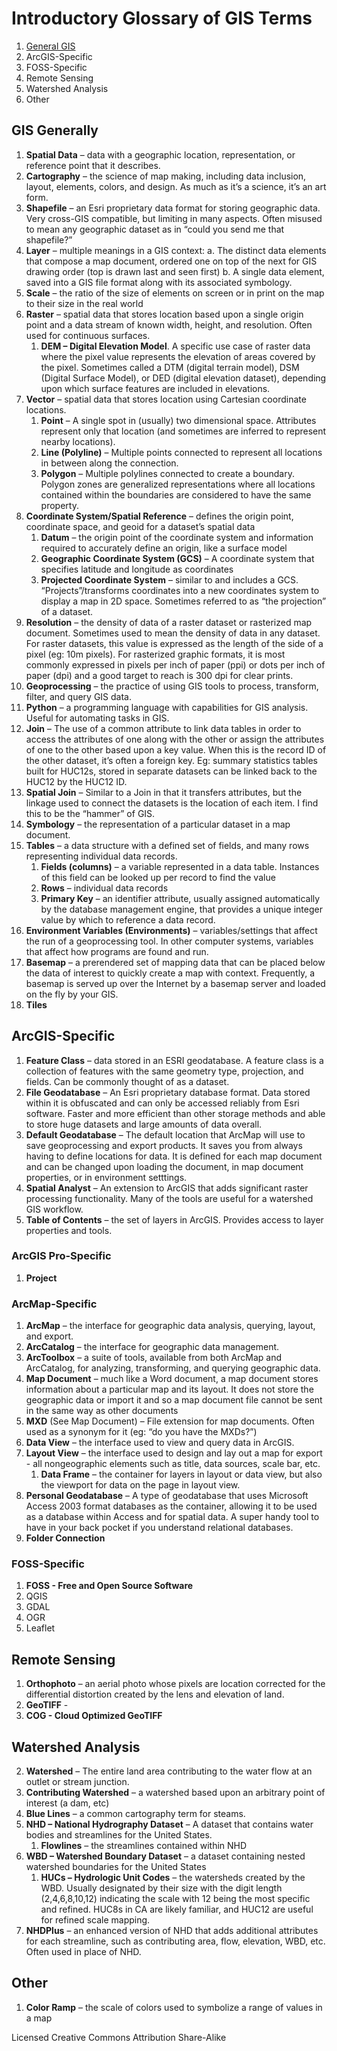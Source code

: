 # Introductory Glossary of GIS Terms

1. [General GIS](#gis-generally)
2. ArcGIS-Specific
3. FOSS-Specific
4. Remote Sensing
5. Watershed Analysis
6. Other


## GIS Generally
1.	**Spatial Data** – data with a geographic location, representation, or reference point that it describes.
2.	**Cartography** – the science of map making, including data inclusion, layout, elements, colors, and design. As much as it’s a science, it’s an art form.
3.	**Shapefile** – an Esri proprietary data format for storing geographic data. Very cross-GIS compatible, but limiting in many aspects. Often misused to mean any geographic dataset as in “could you send me that shapefile?”
4.	**Layer** – multiple meanings in a GIS context:
  a.	The distinct data elements that compose a map document, ordered one on top of the next for GIS drawing order (top is drawn last and seen first)
  b.	A single data element, saved into a GIS file format along with its associated symbology.
5.	**Scale** – the ratio of the size of elements on screen or in print on the map to their size in the real world
6.	**Raster** – spatial data that stores location based upon a single origin point and a data stream of known width, height, and resolution. Often used for continuous surfaces.
    1. **DEM – Digital Elevation Model**. A specific use case of raster data where the pixel value represents the elevation of areas covered by the pixel. Sometimes called a DTM (digital terrain model), DSM (Digital Surface Model), or DED (digital elevation dataset), depending upon which surface features are included in elevations.
7.	**Vector** – spatial data that stores location using Cartesian coordinate locations.
    1.	**Point** – A single spot in (usually) two dimensional space. Attributes represent only that location (and sometimes are inferred to represent nearby locations).
    2.	**Line (Polyline)** – Multiple points connected to represent all locations in between along the connection.
    3.	**Polygon** – Multiple polylines connected to create a boundary. Polygon zones are generalized representations where all locations contained within the boundaries are considered to have the same property.
8.	**Coordinate System/Spatial Reference** – defines the origin point, coordinate space, and geoid for a dataset’s spatial data
    1.	**Datum** – the origin point of the coordinate system and information required to accurately define an origin, like a surface model
    2.	**Geographic Coordinate System (GCS)** – A coordinate system that specifies latitude and longitude as coordinates
    3.	**Projected Coordinate System** – similar to and includes a GCS. “Projects”/transforms coordinates into a new coordinates system to display a map in 2D space. Sometimes referred to as “the projection” of a dataset.
9.	**Resolution** – the density of data of a raster dataset or rasterized map document. Sometimes used to mean the density of data in any dataset. For raster datasets, this value is expressed as the length of the side of a pixel (eg: 10m pixels). For rasterized graphic formats, it is most commonly expressed in pixels per inch of paper (ppi) or dots per inch of paper (dpi) and a good target to reach is 300 dpi for clear prints.
10.	**Geoprocessing** – the practice of using GIS tools to process, transform, filter, and query GIS data.
11.	**Python** – a programming language with capabilities for GIS analysis. Useful for automating tasks in GIS.
12.	**Join** – The use of a common attribute to link data tables in order to access the attributes of one along with the other or assign the attributes of one to the other based upon a key value. When this is the record ID of the other dataset, it’s often a foreign key. Eg:  summary statistics tables built for HUC12s, stored in separate datasets can be linked back to the HUC12 by the HUC12 ID.
13.	**Spatial Join** – Similar to a Join in that it transfers attributes, but the linkage used to connect the datasets is the location of each item. I find this to be the “hammer” of GIS.
14.	**Symbology** – the representation of a particular dataset in a map document.
15.	**Tables** – a data structure with a defined set of fields, and many rows representing individual data records.
    1.	**Fields (columns)** – a variable represented in a data table. Instances of this field can be looked up per record to find the value
    2.	**Rows** – individual data records
    3.	**Primary Key** – an identifier attribute, usually assigned automatically by the database management engine, that provides a unique integer value by which to reference a data record.
16.	**Environment Variables (Environments)** – variables/settings that affect the run of a geoprocessing tool. In other computer systems, variables that affect how programs are found and run.
17.	**Basemap** – a prerendered set of mapping data that can be placed below the data of interest to quickly create a map with context. Frequently, a basemap is served up over the Internet by a basemap server and loaded on the fly by your GIS.
18. **Tiles**

## ArcGIS-Specific
1.	**Feature Class** – data stored in an ESRI geodatabase. A feature class is a collection of features with the same geometry type, projection, and fields. Can be commonly thought of as a dataset.
2.	**File Geodatabase** – An Esri proprietary database format. Data stored within it is obfuscated and can only be accessed reliably from Esri software. Faster and more efficient than other storage methods and able to store huge datasets and large amounts of data overall.
3.	**Default Geodatabase** – The default location that ArcMap will use to save geoprocessing and export products. It saves you from always having to define locations for data. It is defined for each map document and can be changed upon loading the document, in map document properties, or in environment setttings.
4.	**Spatial Analyst** – An extension to ArcGIS that adds significant raster processing functionality. Many of the tools are useful for a watershed GIS workflow.
5.	**Table of Contents** – the set of layers in ArcGIS. Provides access to layer properties and tools.

### ArcGIS Pro-Specific
1. **Project**

### ArcMap-Specific
1.	**ArcMap** – the interface for geographic data analysis, querying, layout, and export.
2.	**ArcCatalog** – the interface for geographic data management.
3.	**ArcToolbox** – a suite of tools, available from both ArcMap and ArcCatalog, for analyzing, transforming, and querying geographic data.
4.	**Map Document** – much like a Word document, a map document stores information about a particular map and its layout. It does not store the geographic data or import it and so a map document file cannot be sent in the same way as other documents
5.	**MXD** (See Map Document) – File extension for map documents. Often used as a synonym for it (eg: “do you have the MXDs?”)
6.	**Data View** – the interface used to view and query data in ArcGIS.
7.	**Layout View** – the interface used to design and lay out a map for export - all nongeographic elements such as title, data sources, scale bar, etc.
    1.	**Data Frame** – the container for layers in layout or data view, but also the viewport for data on the page in layout view.
8.	**Personal Geodatabase** – A type of geodatabase that uses Microsoft Access 2003 format databases as the container, allowing it to be used as a database within Access and for spatial data. A super handy tool to have in your back pocket if you understand relational databases.
9. **Folder Connection**

### FOSS-Specific
1. **FOSS - Free and Open Source Software**
1. QGIS
2. GDAL
3. OGR
4. Leaflet

## Remote Sensing
1.  **Orthophoto** – an aerial photo whose pixels are location corrected for the differential distortion created by the lens and elevation of land.
2.  **GeoTIFF** -
3.  **COG - Cloud Optimized GeoTIFF**

## Watershed Analysis
2.	**Watershed** – The entire land area contributing to the water flow at an outlet or stream junction.
3.	**Contributing Watershed** – a watershed based upon an arbitrary point of interest (a dam, etc)
4.	**Blue Lines** – a common cartography term for steams.
5.	**NHD – National Hydrography Dataset** – A dataset that contains water bodies and streamlines for the United States.
    1.	**Flowlines** – the streamlines contained within NHD
6.	**WBD – Watershed Boundary Dataset** – a dataset containing nested watershed boundaries for the United States
    1. **HUCs – Hydrologic Unit Codes** – the watersheds created by the WBD. Usually designated by their size with the digit length (2,4,6,8,10,12) indicating the scale with 12 being the most specific and refined. HUC8s in CA are likely familiar, and HUC12 are useful for refined scale mapping.
7.	**NHDPlus** – an enhanced version of NHD that adds additional attributes for each streamline, such as contributing area, flow, elevation, WBD, etc. Often used in place of NHD.

## Other
1.	**Color Ramp** – the scale of colors used to symbolize a range of values in a map


Licensed Creative Commons Attribution Share-Alike
